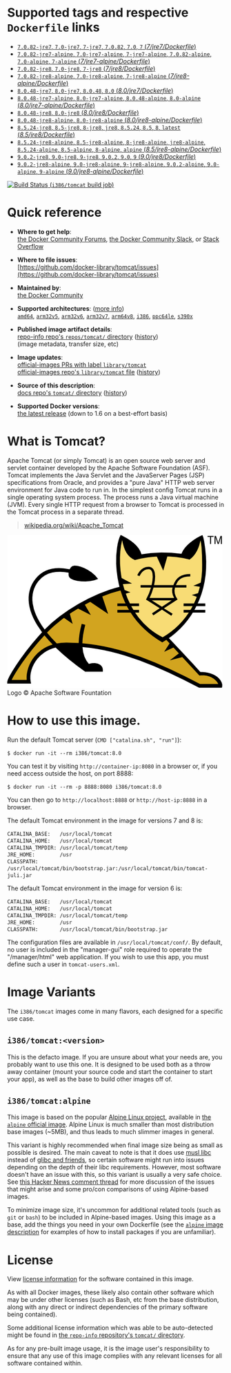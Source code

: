 <!--

********************************************************************************

WARNING:

    DO NOT EDIT "tomcat/README.md"

    IT IS AUTO-GENERATED

    (from the other files in "tomcat/" combined with a set of templates)

********************************************************************************

-->

# Supported tags and respective `Dockerfile` links

-	[`7.0.82-jre7`, `7.0-jre7`, `7-jre7`, `7.0.82`, `7.0`, `7` (*7/jre7/Dockerfile*)](https://github.com/docker-library/tomcat/blob/5802aa060091bb2b18aee4f98a83a155540b978a/7/jre7/Dockerfile)
-	[`7.0.82-jre7-alpine`, `7.0-jre7-alpine`, `7-jre7-alpine`, `7.0.82-alpine`, `7.0-alpine`, `7-alpine` (*7/jre7-alpine/Dockerfile*)](https://github.com/docker-library/tomcat/blob/5a78361a9ce7ef48979acbcabe2acd9342d0168a/7/jre7-alpine/Dockerfile)
-	[`7.0.82-jre8`, `7.0-jre8`, `7-jre8` (*7/jre8/Dockerfile*)](https://github.com/docker-library/tomcat/blob/5802aa060091bb2b18aee4f98a83a155540b978a/7/jre8/Dockerfile)
-	[`7.0.82-jre8-alpine`, `7.0-jre8-alpine`, `7-jre8-alpine` (*7/jre8-alpine/Dockerfile*)](https://github.com/docker-library/tomcat/blob/5a78361a9ce7ef48979acbcabe2acd9342d0168a/7/jre8-alpine/Dockerfile)
-	[`8.0.48-jre7`, `8.0-jre7`, `8.0.48`, `8.0` (*8.0/jre7/Dockerfile*)](https://github.com/docker-library/tomcat/blob/be9bb25a8bec9027dc11a05531ecd1f4171c8411/8.0/jre7/Dockerfile)
-	[`8.0.48-jre7-alpine`, `8.0-jre7-alpine`, `8.0.48-alpine`, `8.0-alpine` (*8.0/jre7-alpine/Dockerfile*)](https://github.com/docker-library/tomcat/blob/0e8cf7367b4e3f3d77e8bc98fcec509bb7a8d7be/8.0/jre7-alpine/Dockerfile)
-	[`8.0.48-jre8`, `8.0-jre8` (*8.0/jre8/Dockerfile*)](https://github.com/docker-library/tomcat/blob/be9bb25a8bec9027dc11a05531ecd1f4171c8411/8.0/jre8/Dockerfile)
-	[`8.0.48-jre8-alpine`, `8.0-jre8-alpine` (*8.0/jre8-alpine/Dockerfile*)](https://github.com/docker-library/tomcat/blob/0e8cf7367b4e3f3d77e8bc98fcec509bb7a8d7be/8.0/jre8-alpine/Dockerfile)
-	[`8.5.24-jre8`, `8.5-jre8`, `8-jre8`, `jre8`, `8.5.24`, `8.5`, `8`, `latest` (*8.5/jre8/Dockerfile*)](https://github.com/docker-library/tomcat/blob/d9a438155caff88fad8114297954e2347b534ce3/8.5/jre8/Dockerfile)
-	[`8.5.24-jre8-alpine`, `8.5-jre8-alpine`, `8-jre8-alpine`, `jre8-alpine`, `8.5.24-alpine`, `8.5-alpine`, `8-alpine`, `alpine` (*8.5/jre8-alpine/Dockerfile*)](https://github.com/docker-library/tomcat/blob/efab5942d355f9bac6f6e2a99d82a40a564bef3c/8.5/jre8-alpine/Dockerfile)
-	[`9.0.2-jre8`, `9.0-jre8`, `9-jre8`, `9.0.2`, `9.0`, `9` (*9.0/jre8/Dockerfile*)](https://github.com/docker-library/tomcat/blob/8c3a43c1c4f400ab9dfe6c5fe638b9c5264392c5/9.0/jre8/Dockerfile)
-	[`9.0.2-jre8-alpine`, `9.0-jre8-alpine`, `9-jre8-alpine`, `9.0.2-alpine`, `9.0-alpine`, `9-alpine` (*9.0/jre8-alpine/Dockerfile*)](https://github.com/docker-library/tomcat/blob/b6a8794a995e0f482a3832b7c7041eec9a804f2a/9.0/jre8-alpine/Dockerfile)

[![Build Status](https://doi-janky.infosiftr.net/job/multiarch/job/i386/job/tomcat/badge/icon) (`i386/tomcat` build job)](https://doi-janky.infosiftr.net/job/multiarch/job/i386/job/tomcat/)

# Quick reference

-	**Where to get help**:  
	[the Docker Community Forums](https://forums.docker.com/), [the Docker Community Slack](https://blog.docker.com/2016/11/introducing-docker-community-directory-docker-community-slack/), or [Stack Overflow](https://stackoverflow.com/search?tab=newest&q=docker)

-	**Where to file issues**:  
	[https://github.com/docker-library/tomcat/issues](https://github.com/docker-library/tomcat/issues)

-	**Maintained by**:  
	[the Docker Community](https://github.com/docker-library/tomcat)

-	**Supported architectures**: ([more info](https://github.com/docker-library/official-images#architectures-other-than-amd64))  
	[`amd64`](https://hub.docker.com/r/amd64/tomcat/), [`arm32v5`](https://hub.docker.com/r/arm32v5/tomcat/), [`arm32v6`](https://hub.docker.com/r/arm32v6/tomcat/), [`arm32v7`](https://hub.docker.com/r/arm32v7/tomcat/), [`arm64v8`](https://hub.docker.com/r/arm64v8/tomcat/), [`i386`](https://hub.docker.com/r/i386/tomcat/), [`ppc64le`](https://hub.docker.com/r/ppc64le/tomcat/), [`s390x`](https://hub.docker.com/r/s390x/tomcat/)

-	**Published image artifact details**:  
	[repo-info repo's `repos/tomcat/` directory](https://github.com/docker-library/repo-info/blob/master/repos/tomcat) ([history](https://github.com/docker-library/repo-info/commits/master/repos/tomcat))  
	(image metadata, transfer size, etc)

-	**Image updates**:  
	[official-images PRs with label `library/tomcat`](https://github.com/docker-library/official-images/pulls?q=label%3Alibrary%2Ftomcat)  
	[official-images repo's `library/tomcat` file](https://github.com/docker-library/official-images/blob/master/library/tomcat) ([history](https://github.com/docker-library/official-images/commits/master/library/tomcat))

-	**Source of this description**:  
	[docs repo's `tomcat/` directory](https://github.com/docker-library/docs/tree/master/tomcat) ([history](https://github.com/docker-library/docs/commits/master/tomcat))

-	**Supported Docker versions**:  
	[the latest release](https://github.com/docker/docker-ce/releases/latest) (down to 1.6 on a best-effort basis)

# What is Tomcat?

Apache Tomcat (or simply Tomcat) is an open source web server and servlet container developed by the Apache Software Foundation (ASF). Tomcat implements the Java Servlet and the JavaServer Pages (JSP) specifications from Oracle, and provides a "pure Java" HTTP web server environment for Java code to run in. In the simplest config Tomcat runs in a single operating system process. The process runs a Java virtual machine (JVM). Every single HTTP request from a browser to Tomcat is processed in the Tomcat process in a separate thread.

> [wikipedia.org/wiki/Apache_Tomcat](https://en.wikipedia.org/wiki/Apache_Tomcat)

![logo](https://raw.githubusercontent.com/docker-library/docs/8e31eb93a02d504d0cfe1da435aa31b377fc627d/tomcat/logo.png)Logo &copy; Apache Software Fountation

# How to use this image.

Run the default Tomcat server (`CMD ["catalina.sh", "run"]`):

```console
$ docker run -it --rm i386/tomcat:8.0
```

You can test it by visiting `http://container-ip:8080` in a browser or, if you need access outside the host, on port 8888:

```console
$ docker run -it --rm -p 8888:8080 i386/tomcat:8.0
```

You can then go to `http://localhost:8888` or `http://host-ip:8888` in a browser.

The default Tomcat environment in the image for versions 7 and 8 is:

	CATALINA_BASE:   /usr/local/tomcat
	CATALINA_HOME:   /usr/local/tomcat
	CATALINA_TMPDIR: /usr/local/tomcat/temp
	JRE_HOME:        /usr
	CLASSPATH:       /usr/local/tomcat/bin/bootstrap.jar:/usr/local/tomcat/bin/tomcat-juli.jar

The default Tomcat environment in the image for version 6 is:

	CATALINA_BASE:   /usr/local/tomcat
	CATALINA_HOME:   /usr/local/tomcat
	CATALINA_TMPDIR: /usr/local/tomcat/temp
	JRE_HOME:        /usr
	CLASSPATH:       /usr/local/tomcat/bin/bootstrap.jar

The configuration files are available in `/usr/local/tomcat/conf/`. By default, no user is included in the "manager-gui" role required to operate the "/manager/html" web application. If you wish to use this app, you must define such a user in `tomcat-users.xml`.

# Image Variants

The `i386/tomcat` images come in many flavors, each designed for a specific use case.

## `i386/tomcat:<version>`

This is the defacto image. If you are unsure about what your needs are, you probably want to use this one. It is designed to be used both as a throw away container (mount your source code and start the container to start your app), as well as the base to build other images off of.

## `i386/tomcat:alpine`

This image is based on the popular [Alpine Linux project](http://alpinelinux.org), available in [the `alpine` official image](https://hub.docker.com/_/alpine). Alpine Linux is much smaller than most distribution base images (~5MB), and thus leads to much slimmer images in general.

This variant is highly recommended when final image size being as small as possible is desired. The main caveat to note is that it does use [musl libc](http://www.musl-libc.org) instead of [glibc and friends](http://www.etalabs.net/compare_libcs.html), so certain software might run into issues depending on the depth of their libc requirements. However, most software doesn't have an issue with this, so this variant is usually a very safe choice. See [this Hacker News comment thread](https://news.ycombinator.com/item?id=10782897) for more discussion of the issues that might arise and some pro/con comparisons of using Alpine-based images.

To minimize image size, it's uncommon for additional related tools (such as `git` or `bash`) to be included in Alpine-based images. Using this image as a base, add the things you need in your own Dockerfile (see the [`alpine` image description](https://hub.docker.com/_/alpine/) for examples of how to install packages if you are unfamiliar).

# License

View [license information](https://www.apache.org/licenses/LICENSE-2.0) for the software contained in this image.

As with all Docker images, these likely also contain other software which may be under other licenses (such as Bash, etc from the base distribution, along with any direct or indirect dependencies of the primary software being contained).

Some additional license information which was able to be auto-detected might be found in [the `repo-info` repository's `tomcat/` directory](https://github.com/docker-library/repo-info/tree/master/repos/tomcat).

As for any pre-built image usage, it is the image user's responsibility to ensure that any use of this image complies with any relevant licenses for all software contained within.
